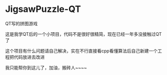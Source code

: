 # JigsawPuzzle-QT
QT写的拼图游戏

这是我学QT后的一个小项目，代码不是很好很精简，现在已经一年多没接触过QT了

这个项目有什么问题请自己解决，实在不行直接看cpp看懂算法后自己新建一个工程把代码放进去改进

我只能帮你到这儿了，加油，搬砖人~~~~
